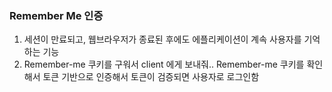 ### Remember Me 인증

1. 세션이 만료되고, 웹브라우저가 종료된 후에도 에플리케이션이 계속 사용자를 기억하는 기능
2. Remember-me 쿠키를 구워서 client 에게 보내줘.. Remember-me 쿠키를 확인해서 토큰 기반으로 인증해서 토큰이 검증되면 사용자로 로그인함